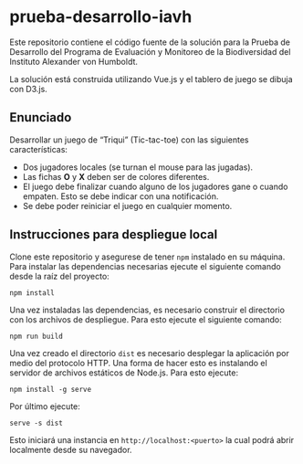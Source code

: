 # prueba-desarrollo-iavh

Este repositorio contiene el código fuente de la solución para la Prueba de Desarrollo del Programa de Evaluación y Monitoreo de la Biodiversidad del Instituto Alexander von Humboldt.

La solución está construida utilizando Vue.js y el tablero de juego se dibuja con D3.js.

## Enunciado
Desarrollar un juego de “Triqui” (Tic-tac-toe) con las siguientes características:

* Dos jugadores locales (se turnan el mouse para las jugadas).
* Las fichas **O** y **X** deben ser de colores diferentes.
* El juego debe finalizar cuando alguno de los jugadores gane o cuando empaten. Esto se debe indicar con una notificación.
* Se debe poder reiniciar el juego en cualquier momento.

## Instrucciones para despliegue local
Clone este repositorio y asegurese de tener `npm` instalado en su máquina. Para instalar las dependencias necesarias ejecute el siguiente comando desde la raíz del proyecto:
```
npm install
```

Una vez instaladas las dependencias, es necesario construir el directorio con los archivos de despliegue. Para esto ejecute el siguiente comando:
```
npm run build
```

Una vez creado el directorio `dist` es necesario desplegar la aplicación por medio del protocolo HTTP. Una forma de hacer esto es instalando el servidor de archivos estáticos de Node.js. Para esto ejecute:
```
npm install -g serve
```

Por último ejecute:
```
serve -s dist
```

Esto iniciará una instancia en `http://localhost:<puerto>` la cual podrá abrir localmente desde su navegador.
